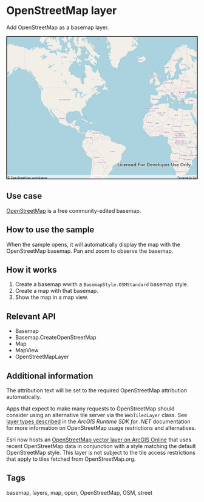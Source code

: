 # OpenStreetMap layer

Add OpenStreetMap as a basemap layer.

![Image of OpenStreetMap layer](OpenStreetMapLayer.jpg)

## Use case

[OpenStreetMap](https://www.openstreetmap.org) is a free community-edited basemap.

## How to use the sample

When the sample opens, it will automatically display the map with the OpenStreetMap basemap. Pan and zoom to observe the basemap.

## How it works

1. Create a basemap wwith a `BasemapStyle.OSMStandard` basemap style.
2. Create a map with that basemap.
3. Show the map in a map view.

## Relevant API

* Basemap
* Basemap.CreateOpenStreetMap
* Map
* MapView
* OpenStreetMapLayer

## Additional information

The attribution text will be set to the required OpenStreetMap attribution automatically.

Apps that expect to make many requests to OpenStreetMap should consider using an alternative tile server via the `WebTiledLayer` class. See [layer types described](https://developers.arcgis.com/net/latest/wpf/guide/layer-types-described.htm#ESRI_SECTION1_B995CCAB20584F91890B3614CF16CF43) in the *ArcGIS Runtime SDK for .NET* documentation for more information on OpenStreetMap usage restrictions and alternatives.

Esri now hosts an [OpenStreetMap vector layer on ArcGIS Online](http://www.arcgis.com/home/item.html?id=3e1a00aeae81496587988075fe529f71) that uses recent OpenStreetMap data in conjunction with a style matching the default OpenStreetMap style. This layer is not subject to the tile access restrictions that apply to tiles fetched from OpenStreetMap.org.

## Tags

basemap, layers, map, open, OpenStreetMap, OSM, street